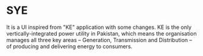 # SYE
It is a UI inspired from "KE" application with some changes. KE is the only vertically-integrated power utility in Pakistan, which means the organisation manages all three key areas – Generation, Transmission and Distribution – of producing and delivering energy to consumers.
